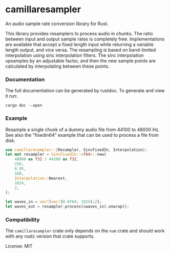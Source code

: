 # camillaresampler

An audio sample rate conversion library for Rust.

This library provides resamplers to process audio in chunks.
The ratio between input and output sample rates is completely free.
Implementations are available that accept a fixed length input
while returning a variable length output, and vice versa.
The resampling is based on band-limited interpolation using sinc
interpolation filters. The sinc interpolation upsamples by an adjustable factor,
and then the new sample points are calculated by interpolating between these points.

### Documentation

The full documentation can be generated by rustdoc. To generate and view it run:
```
cargo doc --open
```

### Example
Resample a single chunk of a dummy audio file from 44100 to 48000 Hz.
See also the "fixedin64" example that can be used to process a file from disk.
```rust
use camillaresampler::{Resampler, SincFixedIn, Interpolation};
let mut resampler = SincFixedIn::<f64>::new(
    48000 as f32 / 44100 as f32,
    256,
    0.95,
    160,
    Interpolation::Nearest,
    1024,
    2,
);

let waves_in = vec![vec![0.0f64; 1024];2];
let waves_out = resampler.process(&waves_in).unwrap();
```

### Compatibility

The `camillaresampler` crate only depends on the `num` crate and should work with any rustc version that crate supports.

License: MIT
